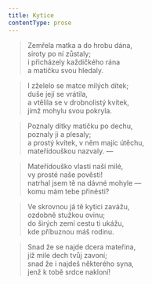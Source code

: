 ```yaml
---
title: Kytice
contentType: prose
---
```


<section>

> Zemřela matka a do hrobu dána,  
> siroty po ní zůstaly;  
> i přicházely každičkého rána  
> a matičku svou hledaly.

> I zželelo se matce milých dítek;  
> duše její se vrátila,  
> a vtělila se v drobnolistý kvítek,  
> jímž mohylu svou pokryla.

> Poznaly dítky matičku po dechu,  
> poznaly ji a plesaly;  
> a prostý kvítek, v něm majíc útěchu,  
> mateřídouškou nazvaly. —

> Mateřídouško vlasti naší milé,  
> vy prosté naše pověsti!  
> natrhal jsem tě na dávné mohyle —  
> komu mám tebe přinésti?

> Ve skrovnou já tě kytici zavážu,  
> ozdobně stužkou ovinu;  
> do širých zemí cestu ti ukážu,  
> kde příbuznou máš rodinu.

> Snad že se najde dcera mateřina,  
> jíž mile dech tvůj zavoní;  
> snad že i najdeš některého syna,  
> jenž k tobě srdce nakloní!

</section>
